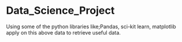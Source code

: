 # Data_Science_Project
Using some of the python libraries like;Pandas, sci-kit learn, matplotlib apply on this above data to retrieve useful data.
